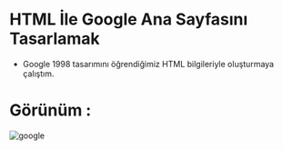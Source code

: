  # HTML İle Google Ana Sayfasını Tasarlamak

 - Google 1998 tasarımını öğrendiğimiz HTML bilgileriyle oluşturmaya çalıştım.

# Görünüm :

 ![google](https://imgur.com/p7f4dDU.png) 